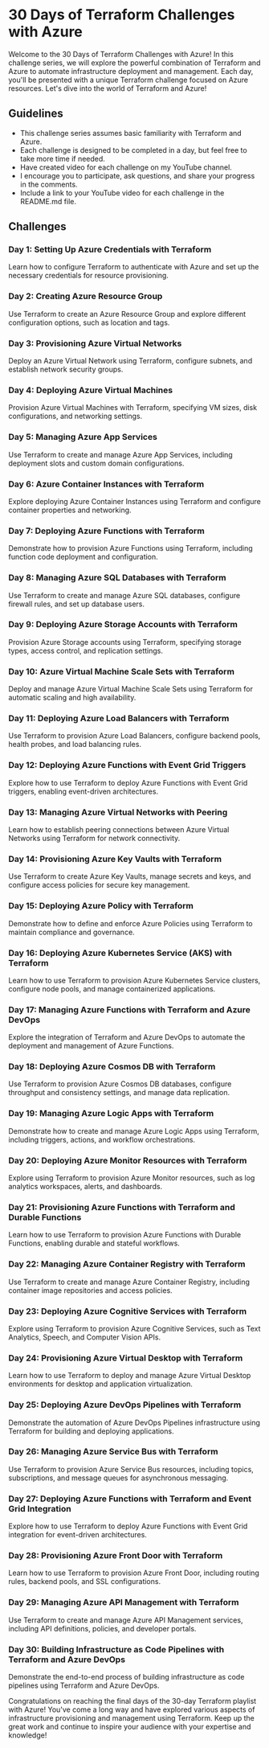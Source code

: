 # 30 Days of Terraform Challenges with Azure

Welcome to the 30 Days of Terraform Challenges with Azure! In this challenge series, we will explore the powerful combination of Terraform and Azure to automate infrastructure deployment and management. Each day, you'll be presented with a unique Terraform challenge focused on Azure resources. Let's dive into the world of Terraform and Azure!

## Guidelines

- This challenge series assumes basic familiarity with Terraform and Azure.
- Each challenge is designed to be completed in a day, but feel free to take more time if needed.
- Have created video for each challenge on my YouTube channel.
- I encourage you to participate, ask questions, and share your progress in the comments.
- Include a link to your YouTube video for each challenge in the README.md file.

## Challenges

### Day 1: Setting Up Azure Credentials with Terraform
Learn how to configure Terraform to authenticate with Azure and set up the necessary credentials for resource provisioning.

### Day 2: Creating Azure Resource Group
Use Terraform to create an Azure Resource Group and explore different configuration options, such as location and tags.

### Day 3: Provisioning Azure Virtual Networks
Deploy an Azure Virtual Network using Terraform, configure subnets, and establish network security groups.

### Day 4: Deploying Azure Virtual Machines
Provision Azure Virtual Machines with Terraform, specifying VM sizes, disk configurations, and networking settings.

### Day 5: Managing Azure App Services
Use Terraform to create and manage Azure App Services, including deployment slots and custom domain configurations.

### Day 6: Azure Container Instances with Terraform
Explore deploying Azure Container Instances using Terraform and configure container properties and networking.

### Day 7: Deploying Azure Functions with Terraform
Demonstrate how to provision Azure Functions using Terraform, including function code deployment and configuration.

### Day 8: Managing Azure SQL Databases with Terraform
Use Terraform to create and manage Azure SQL databases, configure firewall rules, and set up database users.

### Day 9: Deploying Azure Storage Accounts with Terraform
Provision Azure Storage accounts using Terraform, specifying storage types, access control, and replication settings.

### Day 10: Azure Virtual Machine Scale Sets with Terraform
Deploy and manage Azure Virtual Machine Scale Sets using Terraform for automatic scaling and high availability.

### Day 11: Deploying Azure Load Balancers with Terraform
Use Terraform to provision Azure Load Balancers, configure backend pools, health probes, and load balancing rules.

### Day 12: Deploying Azure Functions with Event Grid Triggers
Explore how to use Terraform to deploy Azure Functions with Event Grid triggers, enabling event-driven architectures.

### Day 13: Managing Azure Virtual Networks with Peering
Learn how to establish peering connections between Azure Virtual Networks using Terraform for network connectivity.

### Day 14: Provisioning Azure Key Vaults with Terraform
Use Terraform to create Azure Key Vaults, manage secrets and keys, and configure access policies for secure key management.

### Day 15: Deploying Azure Policy with Terraform
Demonstrate how to define and enforce Azure Policies using Terraform to maintain compliance and governance.

### Day 16: Deploying Azure Kubernetes Service (AKS) with Terraform
Learn how to use Terraform to provision Azure Kubernetes Service clusters, configure node pools, and manage containerized applications.

### Day 17: Managing Azure Functions with Terraform and Azure DevOps
Explore the integration of Terraform and Azure DevOps to automate the deployment and management of Azure Functions.

### Day 18: Deploying Azure Cosmos DB with Terraform
Use Terraform to provision Azure Cosmos DB databases, configure throughput and consistency settings, and manage data replication.

### Day 19: Managing Azure Logic Apps with Terraform
Demonstrate how to create and manage Azure Logic Apps using Terraform, including triggers, actions, and workflow orchestrations.

### Day 20: Deploying Azure Monitor Resources with Terraform
Explore using Terraform to provision Azure Monitor resources, such as log analytics workspaces, alerts, and dashboards.

### Day 21: Provisioning Azure Functions with Terraform and Durable Functions
Learn how to use Terraform to provision Azure Functions with Durable Functions, enabling durable and stateful workflows.

### Day 22: Managing Azure Container Registry with Terraform
Use Terraform to create and manage Azure Container Registry, including container image repositories and access policies.

### Day 23: Deploying Azure Cognitive Services with Terraform
Explore using Terraform to provision Azure Cognitive Services, such as Text Analytics, Speech, and Computer Vision APIs.

### Day 24: Provisioning Azure Virtual Desktop with Terraform
Learn how to use Terraform to deploy and manage Azure Virtual Desktop environments for desktop and application virtualization.

### Day 25: Deploying Azure DevOps Pipelines with Terraform
Demonstrate the automation of Azure DevOps Pipelines infrastructure using Terraform for building and deploying applications.

### Day 26: Managing Azure Service Bus with Terraform
Use Terraform to provision Azure Service Bus resources, including topics, subscriptions, and message queues for asynchronous messaging.

### Day 27: Deploying Azure Functions with Terraform and Event Grid Integration
Explore how to use Terraform to deploy Azure Functions with Event Grid integration for event-driven architectures.

### Day 28: Provisioning Azure Front Door with Terraform
Learn how to use Terraform to provision Azure Front Door, including routing rules, backend pools, and SSL configurations.

### Day 29: Managing Azure API Management with Terraform
Use Terraform to create and manage Azure API Management services, including API definitions, policies, and developer portals.

### Day 30: Building Infrastructure as Code Pipelines with Terraform and Azure DevOps
Demonstrate the end-to-end process of building infrastructure as code pipelines using Terraform and Azure DevOps.


Congratulations on reaching the final days of the 30-day Terraform playlist with Azure! You've come a long way and have explored various aspects of infrastructure provisioning and management using Terraform. Keep up the great work and continue to inspire your audience with your expertise and knowledge!
